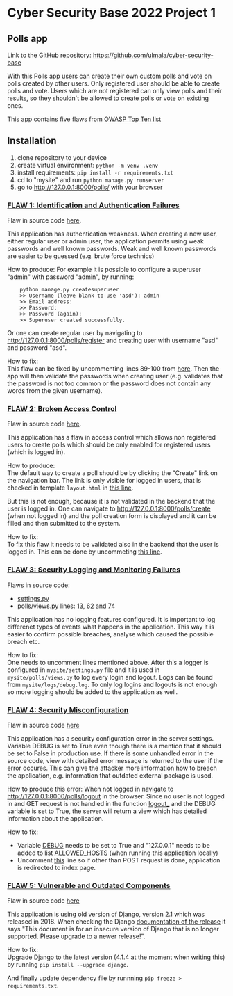 # Cyber Security Base 2022 Project 1

## Polls app

Link to the GitHub repository: https://github.com/ulmala/cyber-security-base

With this Polls app users can create their own custom polls and vote on polls created by other users. Only registered user should be able to create polls and vote. Users which are not registered can only view polls and their results, so they shouldn't be allowed to create polls or vote on existing ones.  

This app contains five flaws from [OWASP Top Ten list](https://owasp.org/www-project-top-ten/) 

## Installation

1. clone repository to your device
2. create virtual environment: `python -m venv .venv`
3. install requirements: `pip install -r requirements.txt`
4. cd to "mysite" and run `python manage.py runserver`
5. go to http://127.0.0.1:8000/polls/ with your browser

### <ins>FLAW 1: [Identification and Authentication Failures](https://owasp.org/Top10/A07_2021-Identification_and_Authentication_Failures/) 

Flaw in source code [here](https://github.com/ulmala/cyber-security-base/blob/main/mysite/mysite/settings.py#L88).  

This application has authentication weakness. When creating a new user, either regular user or admin user, the application permits using weak passwords and well known passwords. Weak and well known passwords are easier to be guessed (e.g. brute force technics)

How to produce: For example it is possible to configure a superuser "admin" with password "admin", by running:
```code
    python manage.py createsuperuser
    >> Username (leave blank to use 'asd'): admin
    >> Email address:      
    >> Password: 
    >> Password (again): 
    >> Superuser created successfully.
```

Or one can create regular user by navigating to http://127.0.0.1:8000/polls/register and creating user with username "asd" and password "asd".  

How to fix:  
This flaw can be fixed by uncommenting lines 89-100 from [here](https://github.com/ulmala/cyber-security-base/blob/main/mysite/mysite/settings.py#L88). Then the app will then validate the passwords when creating user (e.g. validates that the password is not too common or the password does not contain any words from the given username).   

### <ins>FLAW 2: [Broken Access Control](https://owasp.org/Top10/A01_2021-Broken_Access_Control/) 

Flaw in source code [here](https://github.com/ulmala/cyber-security-base/blob/main/mysite/polls/views.py#L75).  

This application has a flaw in access control which allows non registered users to create polls which should be only enabled for registered users (which is logged in).  

How to produce:  
The default way to create a poll should be by clicking the "Create" link on the navigation bar. The link is only visible for logged in users, that is checked in template `layout.html` in [this line](https://github.com/ulmala/cyber-security-base/blob/dff56297f04851ca16807f8b145f5d4b12baa239/mysite/polls/templates/polls/layout.html#L9).

But this is not enough, because it is not validated in the backend that the user is logged in. One can navigate to http://127.0.0.1:8000/polls/create (when not logged in) and the poll creation form is displayed and it can be filled and then submitted to the system.  

How to fix:  
To fix this flaw it needs to be validated also in the backend that the user is logged in. This can be done by uncommeting [this line](https://github.com/ulmala/cyber-security-base/blob/dff56297f04851ca16807f8b145f5d4b12baa239/mysite/polls/views.py#L75). 

### <ins>FLAW 3: [Security Logging and Monitoring Failures](https://owasp.org/Top10/A09_2021-Security_Logging_and_Monitoring_Failures/)

Flaws in source code:
* [settings.py](https://github.com/ulmala/cyber-security-base/blob/c6d2d339d94c6e1f6d1cfc18e36d8f3a6a6447f0/mysite/mysite/settings.py#L123)
* polls/views.py lines: [13](https://github.com/ulmala/cyber-security-base/blob/c6d2d339d94c6e1f6d1cfc18e36d8f3a6a6447f0/mysite/polls/views.py#L13), [62](https://github.com/ulmala/cyber-security-base/blob/c6d2d339d94c6e1f6d1cfc18e36d8f3a6a6447f0/mysite/polls/views.py#L62) and [74](https://github.com/ulmala/cyber-security-base/blob/c6d2d339d94c6e1f6d1cfc18e36d8f3a6a6447f0/mysite/polls/views.py#L74)

This application has no logging features configured. It is important to log differenet types of events what happens in the application. This way it is easier to confirm possible breaches, analyse which caused the possible breach etc.  

 How to fix:  
 One needs to uncomment lines mentioned above. After this a logger is configured in `mysite/settings.py` file and it is used in `mysite/polls/views.py` to log every login and logout. Logs can be found from `mysite/logs/debug.log`. To only log logins and logouts is not enough so more logging should be added to the application as well.

### <ins>FLAW 4: [Security Misconfiguration](https://owasp.org/Top10/A05_2021-Security_Misconfiguration/)  
Flaw in source code [here](https://github.com/ulmala/cyber-security-base/blob/c6d2d339d94c6e1f6d1cfc18e36d8f3a6a6447f0/mysite/mysite/settings.py#L26)

This application has a security configuration error in the server settings. Variable DEBUG is set to True even though there is a mention that it should be set to False in production use. If there is some unhandled error in the source code, view with detailed error message is returned to the user if the error occures. This can give the attacker more information how to breach the application, e.g. information that outdated external package is used.  

How to produce this error: When not logged in navigate to http://127.0.0.1:8000/polls/logout in the browser. Since no user is not logged in and GET request is not handled in the function [logout_](https://github.com/ulmala/cyber-security-base/blob/c6d2d339d94c6e1f6d1cfc18e36d8f3a6a6447f0/mysite/polls/views.py#L71) and the DEBUG variable is set to True, the server will return a view which has detailed information about the application.  

How to fix: 
* Variable [DEBUG](https://github.com/ulmala/cyber-security-base/blob/c6d2d339d94c6e1f6d1cfc18e36d8f3a6a6447f0/mysite/mysite/settings.py#L26) needs to be set to True and "127.0.0.1" needs to be added to list [ALLOWED_HOSTS](https://github.com/ulmala/cyber-security-base/blob/c6d2d339d94c6e1f6d1cfc18e36d8f3a6a6447f0/mysite/mysite/settings.py#L28) (when running this application locally)
* Uncomment [this](https://github.com/ulmala/cyber-security-base/blob/0319faea6cf8a04ed0b780e82f30f16a695895c6/mysite/polls/views.py#L76) line so if other than POST request is done, application is redirected to index page.

### <ins> FLAW 5: [Vulnerable and Outdated Components](https://owasp.org/Top10/A06_2021-Vulnerable_and_Outdated_Components/)

Flaw in source code [here](https://github.com/ulmala/cyber-security-base/blob/703688bcb145511eddb6ece4c75cbdeb2c648e9f/requirements.txt#L1)

This application is using old version of Django, version 2.1 which was released in 2018. When checking the Django [documentation of the release](https://docs.djangoproject.com/en/2.1/) it says "This document is for an insecure version of Django that is no longer supported. Please upgrade to a newer release!".

How to fix:  
Upgrade Django to the latest version (4.1.4 at the moment when writing this) by running `pip install --upgrade django`.  

And finally update dependency file by runnning `pip freeze > requirements.txt`.
